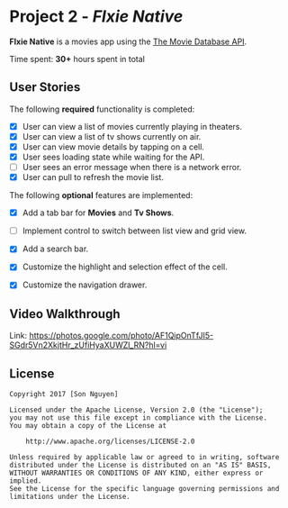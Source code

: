 # Project 2 - *Flxie Native*

**Flxie Native** is a movies app using the [The Movie Database API](http://docs.themoviedb.apiary.io/#).

Time spent: **30+** hours spent in total

## User Stories

The following **required** functionality is completed:

- [x] User can view a list of movies currently playing in theaters. 
- [x] User can view a list of tv shows currently on air. 
- [x] User can view movie details by tapping on a cell.
- [x] User sees loading state while waiting for the API.
- [ ] User sees an error message when there is a network error.
- [x] User can pull to refresh the movie list.

The following **optional** features are implemented:

- [x] Add a tab bar for **Movies** and **Tv Shows**.
- [ ] Implement control to switch between list view and grid view.
- [x] Add a search bar.
- [x] Customize the highlight and selection effect of the cell.
- [x] Customize the navigation drawer.


## Video Walkthrough 
Link: https://photos.google.com/photo/AF1QipOnTfJI5-SGdr5Vn2XkjtHr_zUfiHyaXUWZl_RN?hl=vi


## License

    Copyright 2017 [Son Nguyen]

    Licensed under the Apache License, Version 2.0 (the "License");
    you may not use this file except in compliance with the License.
    You may obtain a copy of the License at

        http://www.apache.org/licenses/LICENSE-2.0

    Unless required by applicable law or agreed to in writing, software
    distributed under the License is distributed on an "AS IS" BASIS,
    WITHOUT WARRANTIES OR CONDITIONS OF ANY KIND, either express or implied.
    See the License for the specific language governing permissions and
    limitations under the License.
